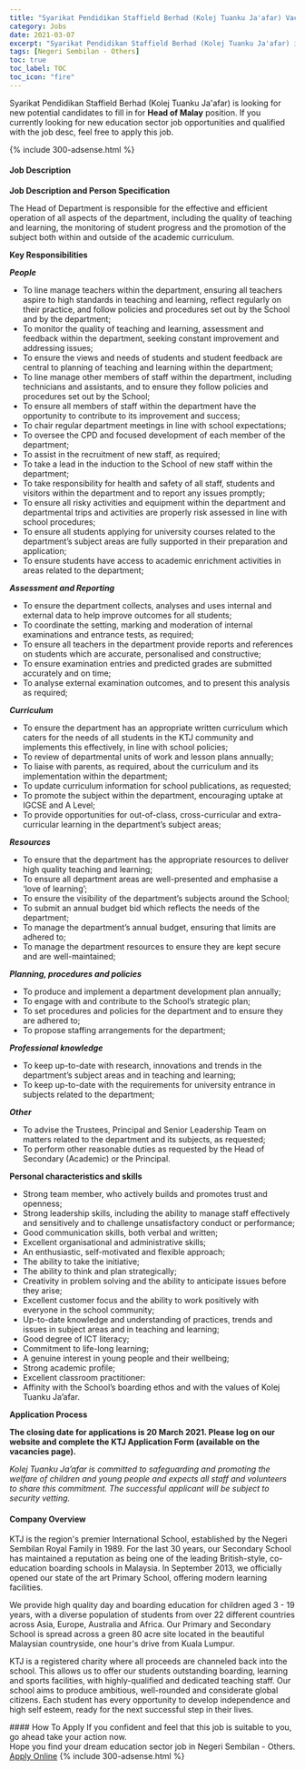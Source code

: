 ```yaml
---
title: "Syarikat Pendidikan Staffield Berhad (Kolej Tuanku Ja'afar) Vacancies Head of Malay" 
category: Jobs 
date: 2021-03-07 
excerpt: "Syarikat Pendidikan Staffield Berhad (Kolej Tuanku Ja'afar) is currently looking for suitable person to fill in the Head of Malay which positioned at Negeri Sembilan - Others" 
tags: [Negeri Sembilan - Others] 
toc: true 
toc_label: TOC 
toc_icon: "fire" 
--- 
```


<p>Syarikat Pendidikan Staffield Berhad (Kolej Tuanku Ja'afar) is looking for new potential candidates to fill in for <b>Head of Malay</b> position. If you currently looking for new education sector job opportunities and qualified with the job desc, feel free to apply this job.
</p>{% include 300-adsense.html %} 
 <div><div><h4>Job Description</h4></div><div><div><span><div><p><strong>Job Description and Person Specification</strong></p><p>The Head of Department is responsible for the effective and efficient operation of all aspects of the department, including the quality of teaching and learning, the monitoring of student progress and the promotion of the subject both within and outside of the academic curriculum.&#160;</p><p><strong>Key Responsibilities</strong></p><p><strong><em>People</em></strong></p><ul><li>To line manage teachers within the department, ensuring all teachers aspire to high standards in teaching and learning, reflect regularly on their practice, and follow policies and procedures set out by the School and by the department;</li><li>To monitor the quality of teaching and learning, assessment and feedback within the department, seeking constant improvement and addressing issues;</li><li>To ensure the views and needs of students and student feedback are central to planning of teaching and learning within the department;</li><li>To line manage other members of staff within the department, including technicians and assistants, and to ensure they follow policies and procedures set out by the School;</li><li>To ensure all members of staff within the department have the opportunity to contribute to its improvement and success;</li><li>To chair regular department meetings in line with school expectations;</li><li>To oversee the CPD and focused development of each member of the department;&#160;</li><li>To assist in the recruitment of new staff, as required;</li><li>To take a lead in the induction to the School of new staff within the department;</li><li>To take responsibility for health and safety of all staff, students and visitors within the department and to report any issues promptly;</li><li>To ensure all risky activities and equipment within the department and departmental trips and activities are properly risk assessed in line with school procedures;</li><li>To ensure all students applying for university courses related to the department&#8217;s subject areas are fully supported in their preparation and application;</li><li>To ensure students have access to academic enrichment activities in areas related to the department;</li></ul><p><strong><em>Assessment and Reporting</em></strong></p><ul><li>To ensure the department collects, analyses and uses internal and external data to help improve outcomes for all students;</li><li>To coordinate the setting, marking and moderation of internal examinations and entrance tests, as required;</li><li>To ensure all teachers in the department provide reports and references on students which are accurate, personalised and constructive;</li><li>To ensure examination entries and predicted grades are submitted accurately and on time;</li><li>To analyse external examination outcomes, and to present this analysis as required;</li></ul><p><strong><em>Curriculum</em></strong></p><ul><li>To ensure the department has an appropriate written curriculum which caters for the needs of all students in the KTJ community and implements this effectively, in line with school policies;</li><li>To review of departmental units of work and lesson plans annually;</li><li>To liaise with parents, as required, about the curriculum and its implementation within the department;</li><li>To update curriculum information for school publications, as requested;</li><li>To promote the subject within the department, encouraging uptake at IGCSE and A Level;</li><li>To provide opportunities for out-of-class, cross-curricular and extra-curricular learning in the department&#8217;s subject areas;</li></ul><p><strong><em>Resources</em></strong></p><ul><li>To ensure that the department has the appropriate resources to deliver high quality teaching and learning;</li><li>To ensure all department areas are well-presented and emphasise a &#8216;love of learning&#8217;;</li><li>To ensure the visibility of the department&#8217;s subjects around the School;</li><li>To submit an annual budget bid which reflects the needs of the department;</li><li>To manage the department&#8217;s annual budget, ensuring that limits are adhered to;</li><li>To manage the department resources to ensure they are kept secure and are well-maintained;</li></ul><p><strong><em>Planning, procedures and policies</em></strong></p><ul><li>To produce and implement a department development plan annually;</li><li>To engage with and contribute to the School&#8217;s strategic plan;</li><li>To set procedures and policies for the department and to ensure they are adhered to;</li><li>To propose staffing arrangements for the department;</li></ul><p><strong><em>Professional knowledge</em></strong></p><ul><li>To keep up-to-date with research, innovations and trends in the department&#8217;s subject areas and in teaching and learning;</li><li>To keep up-to-date with the requirements for university entrance in subjects related to the department;</li></ul><p><strong><em>Other</em></strong></p><ul><li>To advise the Trustees, Principal and Senior Leadership Team on matters related to the department and its subjects, as requested;</li><li>To perform other reasonable duties as requested by the Head of Secondary (Academic) or the Principal.</li></ul><p><strong>Personal characteristics and skills</strong></p><ul><li>Strong team member, who actively builds and promotes trust and openness;</li><li>Strong leadership skills, including the ability to manage staff effectively and sensitively and to challenge unsatisfactory conduct or performance;</li><li>Good communication skills, both verbal and written;</li><li>Excellent organisational and administrative skills;</li><li>An enthusiastic, self-motivated and flexible approach;</li><li>The ability to take the initiative;</li><li>The ability to think and plan strategically;</li><li>Creativity in problem solving and the ability to anticipate issues before they arise;</li><li>Excellent customer focus and the ability to work positively with everyone in the school community;</li><li>Up-to-date knowledge and understanding of practices, trends and issues in subject areas and in teaching and learning;</li><li>Good degree of ICT literacy;</li><li>Commitment to life-long learning;</li><li>A genuine interest in young people and their wellbeing;</li><li>Strong academic profile;</li><li>Excellent classroom practitioner:</li><li>Affinity with the School&#8217;s boarding ethos and with the values of Kolej Tuanku Ja&#8217;afar.</li></ul><p><strong>Application Process</strong></p><p><strong>The closing date for applications is 20 March 2021. Please log on our website and complete the KTJ Application Form (available on the vacancies page).</strong></p><p><em>Kolej Tuanku Ja&#8217;afar is committed to safeguarding and promoting the welfare of children and young people and expects all staff and volunteers to share this commitment. The successful applicant will be subject to security vetting.</em></p></div></span></div></div></div> 
<div><div><h4>Company Overview</h4></div><div><div><span><div><p>KTJ is the region's premier International School, established by the Negeri Sembilan Royal Family in 1989. For the last 30 years, our Secondary School has maintained a reputation as being one of the leading British-style, co-education boarding schools in Malaysia. In September 2013, we officially opened our state of the art Primary School, offering modern learning facilities.</p><p>We provide high quality day and boarding education for children aged 3 - 19 years, with a diverse population of students from over 22 different countries across Asia, Europe, Australia and Africa. Our Primary and Secondary School is spread across a green 80 acre site located in the beautiful Malaysian countryside, one hour's drive from Kuala Lumpur.</p><p>KTJ is a registered charity where all proceeds are channeled back into the school. This allows us to offer our students outstanding boarding, learning and sports facilities, with highly-qualified and dedicated teaching staff. Our school aims to produce ambitious, well-rounded and considerate global citizens. Each student has every opportunity to develop independence and high self esteem, ready for the next successful step in their lives.</p></div></span></div></div></div> 
#### How To Apply 
If you confident and feel that this job is suitable to you, go ahead take your action now. <br/> 
Hope you find your dream education sector job in Negeri Sembilan - Others. <br/> 
<a href="https://www.jobstreet.com.my/en/job/head-of-malay-4497273?jobId=jobstreet-my-job-4497273" class="btn btn--info" target="_blank" rel="nofollow noopenner">Apply Online</a> 
{% include 300-adsense.html %} 